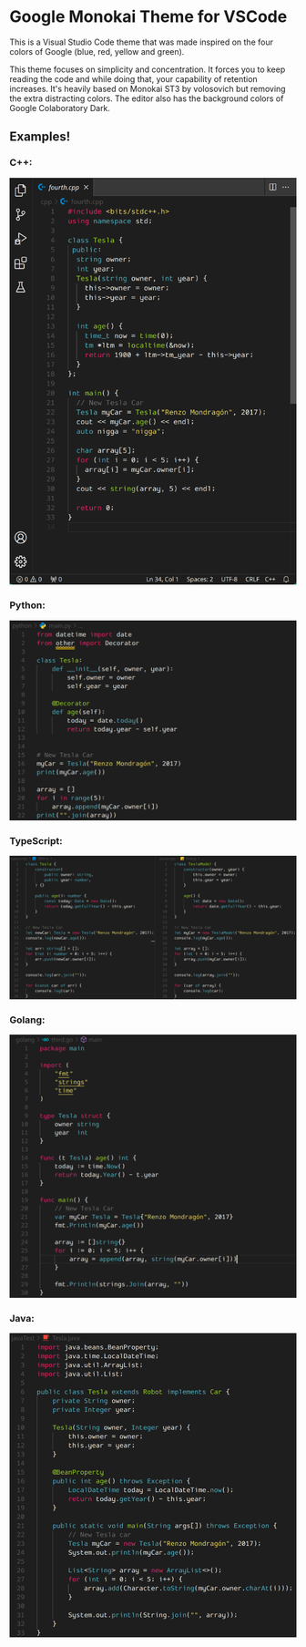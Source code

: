 # Google Monokai Theme for VSCode

This is a Visual Studio Code theme that was made inspired on the four colors of Google (blue, red, yellow and green).

This theme focuses on simplicity and concentration. It forces you to keep reading the code and while doing that, your capability of retention increases. It's heavily based on Monokai ST3 by volosovich but removing the extra distracting colors. The editor also has the background colors of Google Colaboratory Dark.

## **Examples!**

### C++:

![C++](img/cpp.png)

### Python:

![Python](img/python.png)

### TypeScript:

![TypeScript](img/typescript-javascript.png)

### Golang:

![Go](img/go.png)

### Java:

![Java](img/java.png)
